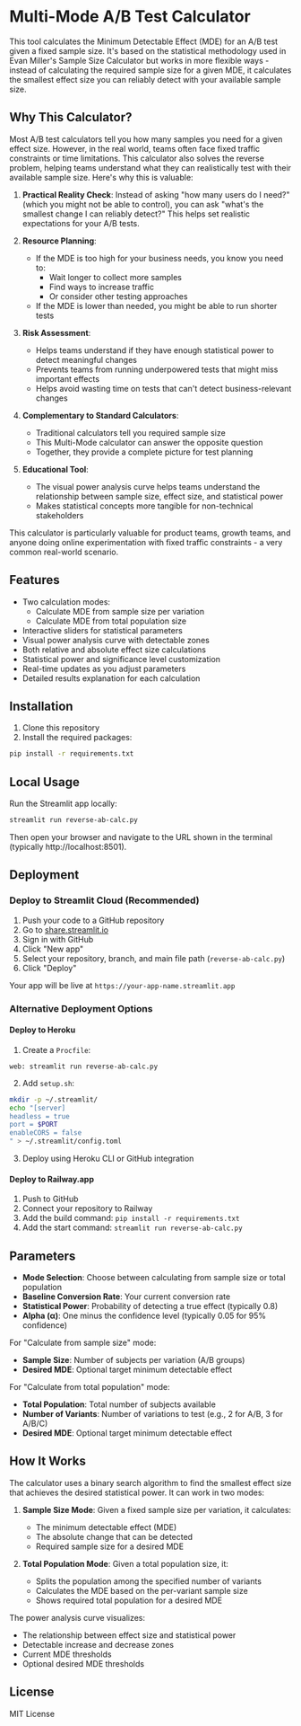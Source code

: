# Multi-Mode A/B Test Calculator

This tool calculates the Minimum Detectable Effect (MDE) for an A/B test given a fixed sample size. It's based on the statistical methodology used in Evan Miller's Sample Size Calculator but works in more flexible ways - instead of calculating the required sample size for a given MDE, it calculates the smallest effect size you can reliably detect with your available sample size.

## Why This Calculator?

Most A/B test calculators tell you how many samples you need for a given effect size. However, in the real world, teams often face fixed traffic constraints or time limitations. This calculator also solves the reverse problem, helping teams understand what they can realistically test with their available sample size. Here's why this is valuable:

1. **Practical Reality Check**: Instead of asking "how many users do I need?" (which you might not be able to control), you can ask "what's the smallest change I can reliably detect?" This helps set realistic expectations for your A/B tests.

2. **Resource Planning**: 
   - If the MDE is too high for your business needs, you know you need to:
     - Wait longer to collect more samples
     - Find ways to increase traffic
     - Or consider other testing approaches
   - If the MDE is lower than needed, you might be able to run shorter tests

3. **Risk Assessment**:
   - Helps teams understand if they have enough statistical power to detect meaningful changes
   - Prevents teams from running underpowered tests that might miss important effects
   - Helps avoid wasting time on tests that can't detect business-relevant changes

4. **Complementary to Standard Calculators**:
   - Traditional calculators tell you required sample size
   - This Multi-Mode calculator can answer the opposite question
   - Together, they provide a complete picture for test planning

5. **Educational Tool**:
   - The visual power analysis curve helps teams understand the relationship between sample size, effect size, and statistical power
   - Makes statistical concepts more tangible for non-technical stakeholders

This calculator is particularly valuable for product teams, growth teams, and anyone doing online experimentation with fixed traffic constraints - a very common real-world scenario.

## Features

- Two calculation modes:
  - Calculate MDE from sample size per variation
  - Calculate MDE from total population size
- Interactive sliders for statistical parameters
- Visual power analysis curve with detectable zones
- Both relative and absolute effect size calculations
- Statistical power and significance level customization
- Real-time updates as you adjust parameters
- Detailed results explanation for each calculation

## Installation

1. Clone this repository
2. Install the required packages:
```bash
pip install -r requirements.txt
```

## Local Usage

Run the Streamlit app locally:
```bash
streamlit run reverse-ab-calc.py
```

Then open your browser and navigate to the URL shown in the terminal (typically http://localhost:8501).

## Deployment

### Deploy to Streamlit Cloud (Recommended)

1. Push your code to a GitHub repository
2. Go to [share.streamlit.io](https://share.streamlit.io)
3. Sign in with GitHub
4. Click "New app"
5. Select your repository, branch, and main file path (`reverse-ab-calc.py`)
6. Click "Deploy"

Your app will be live at `https://your-app-name.streamlit.app`

### Alternative Deployment Options

#### Deploy to Heroku
1. Create a `Procfile`:
```
web: streamlit run reverse-ab-calc.py
```
2. Add `setup.sh`:
```bash
mkdir -p ~/.streamlit/
echo "[server]
headless = true
port = $PORT
enableCORS = false
" > ~/.streamlit/config.toml
```
3. Deploy using Heroku CLI or GitHub integration

#### Deploy to Railway.app
1. Push to GitHub
2. Connect your repository to Railway
3. Add the build command: `pip install -r requirements.txt`
4. Add the start command: `streamlit run reverse-ab-calc.py`

## Parameters

- **Mode Selection**: Choose between calculating from sample size or total population
- **Baseline Conversion Rate**: Your current conversion rate
- **Statistical Power**: Probability of detecting a true effect (typically 0.8)
- **Alpha (α)**: One minus the confidence level (typically 0.05 for 95% confidence)

For "Calculate from sample size" mode:
- **Sample Size**: Number of subjects per variation (A/B groups)
- **Desired MDE**: Optional target minimum detectable effect

For "Calculate from total population" mode:
- **Total Population**: Total number of subjects available
- **Number of Variants**: Number of variations to test (e.g., 2 for A/B, 3 for A/B/C)
- **Desired MDE**: Optional target minimum detectable effect

## How It Works

The calculator uses a binary search algorithm to find the smallest effect size that achieves the desired statistical power. It can work in two modes:

1. **Sample Size Mode**: Given a fixed sample size per variation, it calculates:
   - The minimum detectable effect (MDE)
   - The absolute change that can be detected
   - Required sample size for a desired MDE

2. **Total Population Mode**: Given a total population size, it:
   - Splits the population among the specified number of variants
   - Calculates the MDE based on the per-variant sample size
   - Shows required total population for a desired MDE

The power analysis curve visualizes:
- The relationship between effect size and statistical power
- Detectable increase and decrease zones
- Current MDE thresholds
- Optional desired MDE thresholds

## License

MIT License 